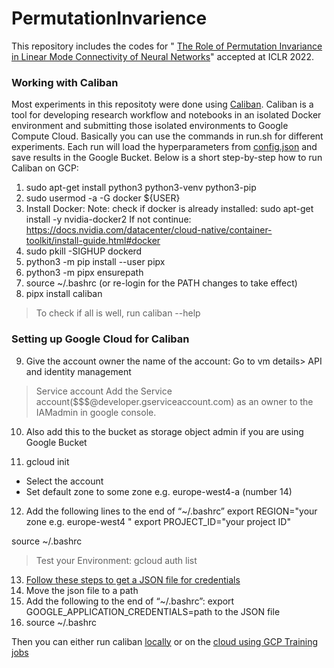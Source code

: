 # PermutationInvarience
This repository includes the codes for " [The Role of Permutation Invariance in Linear Mode Connectivity of Neural Networks](https://arxiv.org/pdf/2110.06296.pdf)" accepted at ICLR 2022.

### Working with Caliban
Most experiments in this repositoty were done using [Caliban](https://github.com/google/caliban). Caliban is a tool for developing research workflow and notebooks in an isolated Docker environment and submitting those isolated environments to Google Compute Cloud.
Basically you can use the commands in run.sh for different experiments. Each run will load the hyperparameters from [config.json](https://github.com/rahimentezari/DataDisributionTransferLearning/blob/main/config.json) and save results in the Google Bucket.
Below is a short step-by-step how to run Caliban on GCP:
1. sudo apt-get install python3 python3-venv python3-pip
2. sudo usermod -a -G docker ${USER}
3. Install Docker:
Note: check if docker is already installed:
sudo apt-get install -y nvidia-docker2
If not continue:
https://docs.nvidia.com/datacenter/cloud-native/container-toolkit/install-guide.html#docker
4. sudo pkill -SIGHUP dockerd
5. python3 -m pip install --user pipx
6. python3 -m pipx ensurepath
7. source ~/.bashrc (or re-login for the PATH changes to take effect)
8. pipx install caliban
> To check if all is well, run
caliban --help

### Setting up Google Cloud for Caliban
9. Give the account owner the name of the account:
Go to vm details> API and identity management
> Service account 
Add the Service account($$$@developer.gserviceaccount.com) as an owner to the IAMadmin in google console.

10. Also add this to the bucket as storage object admin if you are using Google Bucket

11. gcloud init
- Select the account
- Set default zone to some zone e.g. europe-west4-a (number 14)
12. Add the following lines to the end of “~/.bashrc”
export REGION="your zone e.g. europe-west4 "
export PROJECT_ID="your project ID"

source ~/.bashrc

> Test your Environment: gcloud auth list
13. [Follow these steps to get a JSON file for credentials](https://cloud.google.com/iam/docs/creating-managing-service-account-keys#iam-service-account-keys-create-console)
14. Move the json file to a path
15. Add the following to the end of “~/.bashrc”:
export GOOGLE_APPLICATION_CREDENTIALS=path to the JSON file
16. source ~/.bashrc

Then you can either run caliban [locally](https://caliban.readthedocs.io/en/stable/cli/caliban_run.html) or on the [cloud using GCP Training jobs](https://caliban.readthedocs.io/en/stable/cli/caliban_cloud.html)
